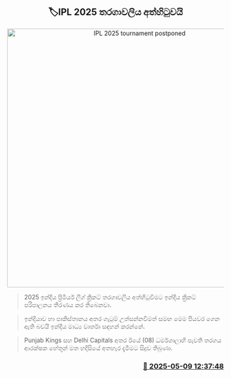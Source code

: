 <p align='center'><b><h2 align='center' title='IPL 2025 tournament postponed'>🏷IPL 2025 තරගාවලිය අත්හිටුවයි</h2></b></p>
<p align='center'><img src='https://helakuru.sgp1.cdn.digitaloceanspaces.com/esana/images/lib/ipl-2022-archived.jpg' width='600' alt='IPL 2025 tournament postponed'></p>

> 2025 ඉන්දීය ප්‍රිමියර් ලීග් ක්‍රිකට් තරගාවලිය අත්හිටුවීමට ඉන්දීය ක්‍රිකට් පරිපාලනය තීරණය කර තිබෙනවා.

> ඉන්දියාව හා පාකිස්තානය අතර ගැටුම් උත්සන්නවීමත් සමඟ මෙම පියවර ගෙන ඇති බවයි ඉන්දීය මාධ්‍ය වාර්තා සඳහන් කරන්නේ.‍

> Punjab Kings සහ Delhi Capitals අතර ඊයේ (08) ධර්මශාලාහි පැවති තරගය ආරක්ෂක හේතූන් මත හදිසියේ අතහැර දැමීමට සිදුව තිබුණා.



<h3 align='right'><a href='https://www.helakuru.lk/esana/p/109972/'>📅 2025-05-09 12:37:48</a></h3>

